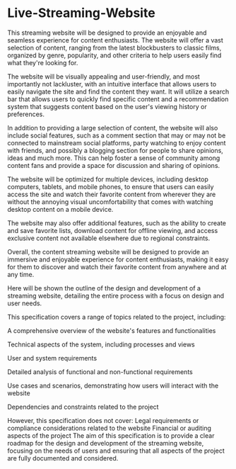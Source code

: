 # Live-Streaming-Website


This streaming website will be designed to provide an enjoyable and seamless experience for content enthusiasts. The website will offer a vast selection of content, ranging from the latest blockbusters to classic films, organized by genre, popularity, and other criteria to help users easily find what they're looking for.

The website will be visually appealing and user-friendly, and most importantly not lackluster, with an intuitive interface that allows users to easily navigate the site and find the content they want. It will utilize a search bar that allows users to quickly find specific content and a recommendation system that suggests content based on the user's viewing history or preferences.

In addition to providing a large selection of content, the website will also include social features, such as a comment section that may or may not be connected to mainstream social platforms, party watching to enjoy content with friends, and possibly a blogging section for people to share opinions, ideas and much more. This can help foster a sense of community among content fans and provide a space for discussion and sharing of opinions.

The website will be optimized for multiple devices, including desktop computers, tablets, and mobile phones, to ensure that users can easily access the site and watch their favorite content from wherever they are without the annoying visual uncomfortability that comes with watching desktop content on a mobile device.

The website may also offer additional features, such as the ability to create and save favorite lists, download content for offline viewing, and access exclusive content not available elsewhere due to regional constraints.

Overall, the content streaming website will be designed to provide an immersive and enjoyable experience for content enthusiasts, making it easy for them to discover and watch their favorite content from anywhere and at any time.


Here will be shown the outline of the design and development of a streaming website, detailing the entire process with a focus on design and user needs.

This specification covers a range of topics related to the project, including:

A comprehensive overview of the website's features and functionalities

Technical aspects of the system, including processes and views

User and system requirements

Detailed analysis of functional and non-functional requirements

Use cases and scenarios, demonstrating how users will interact with the website

Dependencies and constraints related to the project


However, this specification does not cover:
Legal requirements or compliance considerations related to the website
Financial or auditing aspects of the project
The aim of this specification is to provide a clear roadmap for the design and development of the streaming website, focusing on the needs of users and ensuring that all aspects of the project are fully documented and considered.
